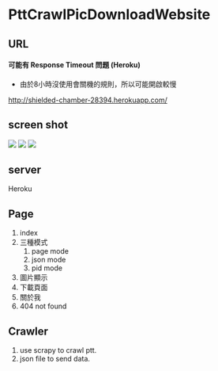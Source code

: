# PttCrawlPicDownloadWebsite

## URL

#### 可能有 Response Timeout 問題 (Heroku)
* 由於8小時沒使用會關機的規則，所以可能開啟較慢

http://shielded-chamber-28394.herokuapp.com/

## screen shot

![](https://i.imgur.com/ysuPzwT.jpg)
![](https://i.imgur.com/InDvRCF.png)
![](https://i.imgur.com/leWZ5oI.png)
## server

Heroku

## Page

1. index
2. 三種模式
    1. page mode
    2. json mode
    3. pid mode
3. 圖片顯示
4. 下載頁面 
5. 關於我
6. 404 not found


## Crawler

1. use scrapy to crawl ptt.
2. json file to send data.


